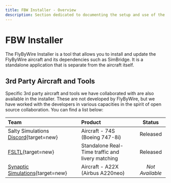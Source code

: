 ```yaml
---
title: FBW Installer - Overview
description: Section dedicated to documenting the setup and use of the FlyByWire Installer.
---
```


<link rel="stylesheet" href="../../stylesheets/toc-tables.css">

# FBW Installer

The FlyByWire Installer is a tool that allows you to install and update the FlyByWire aircraft and its dependencies such as SimBridge. It is a standalone application that is 
separate from the aircraft itself.

## 3rd Party Aircraft and Tools

Specific 3rd party aircraft and tools we have collaborated with are also available in the installer. These are not developed by FlyByWire, but we have worked with the 
developers in various capacities in the spirit of open source collaboration. You can find a list below:

| Team                                                                        | Product                                          |     Status      |
|:----------------------------------------------------------------------------|:-------------------------------------------------|:---------------:|
| Salty Simulations [Discord](https://discord.com/invite/S4PJDwk){target=new} | Aircraft - 74S (Boeing 747-8i)                   |    Released     |
| [FSLTL](https://www.fslivetrafficliveries.com/){target=new}                 | Standalone Real-Time traffic and livery matching |    Released     |
| [Synaptic Simulations](https://www.synapticsim.com/){target=new}            | Aircraft - A22X (Airbus A220neo)                 | *Not Available* |
